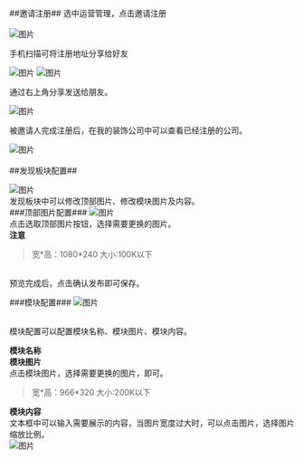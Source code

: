 ##邀请注册##
选中运营管理，点击邀请注册<br/>
<br/>
![图片](img/1.png) <br/>

手机扫描可将注册地址分享给好友<br/>

![图片](img/3.png)
![图片](img/4.jpg)<br/>

通过右上角分享发送给朋友。<br/>

![图片](img/5.png)<br/>

被邀请人完成注册后，在我的装饰公司中可以查看已经注册的公司。<br/>

![图片](img/6.png)<br/>
<br/>
##发现板块配置##

![图片](img/7.png)<br/>
发现板块中可以修改顶部图片、修改模块图片及内容。<br/>
###顶部图片配置###
![图片](img/8.png)<br/>
点击选取顶部图片按钮，选择需要更换的图片。<br/>
**注意**
>宽*高：1080\*240   大小:100K以下

<br/>
预览完成后，点击确认发布即可保存。<br/>

###模块配置###
![图片](img/9.png)<br/>
<br/>

模块配置可以配置模块名称、模块图片、模块内容。<br/>

**模块名称**<br/>
**模块图片**<br/>
点击模块图片，选择需要更换的图片，即可。<br/>
>宽*高：966\*320   大小:200K以下

**模块内容**<br/>
文本框中可以输入需要展示的内容，当图片宽度过大时，可以点击图片，选择图片缩放比例。<br/>
![图片](img/11.png)
